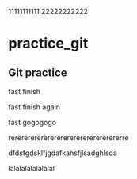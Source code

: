 11111111111
22222222222
# practice_git

## Git practice
fast finish

fast finish again

fast gogogogo

rerererererererererererererererererre

dfdsfgdsklfjgdafkahsfjlsadghlsda


lalalalalalalalal
